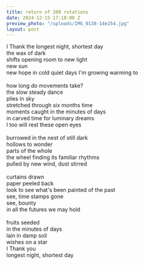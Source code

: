 ```yaml
---
title: return of 200 rotations
date: 2024-12-15 17:18:00 Z
preview_photo: "/uploads/IMG_0138-14e254.jpg"
layout: post
---
```


I Thank the longest night, shortest day <br>
the wax of dark <br>
shifts opening room to new light <br>
new sun <br>
new hope in cold quiet days I'm growing warming to <br>
<br>
how long do movements take? <br>
the slow steady dance <br>
plies in sky <br>
stretched through six months time <br>
moments caught in the minutes of days <br>
in carved time for luminary dreams <br>
I too will rest these open eyes <br>
<br>
burrowed in the nest of still dark <br>
hollows to wonder <br>
parts of the whole <br>
the wheel finding its familiar rhythms <br>
pulled by new wind, dust stirred <br>
<br>
curtains drawn <br>
paper peeled back <br>
look to see what's been painted of the past <br>
see, time stamps gone <br>
see, bounty <br>
in all the futures we may hold <br>
<br>
fruits seeded <br>
in the minutes of days <br>
lain in damp soil <br>
wishes on a star <br>
I Thank you <br>
longest night, shortest day 